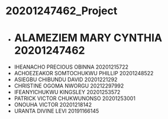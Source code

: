 # 20201247462_Project
- # ALAMEZIEM MARY CYNTHIA              20201247462
- IHEANACHO PRECIOUS OBINNA             20201215722
- ACHOEZEAKOR SOMTOCHUKWU PHILLIP       20201248522
- ASIEGBU CHIBUNDU DAVID                20201221292
- CHRISTINE OGOMA NWORGU                20212297992
- IFEANYICHUKWU KINGSLEY                20201253572
- PATRICK VICTOR CHUKWUNONSO            20201253001
- ONOUHA VICTOR                         20201218142
- URANTA DIVINE LEVI                    20191166145
